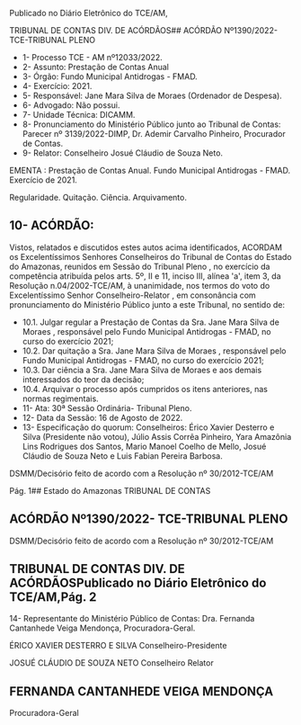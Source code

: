 Publicado  no  Diário  Eletrônico do TCE/AM,

TRIBUNAL DE CONTAS DIV. DE ACÓRDÃOS## ACÓRDÃO Nº1390/2022- TCE-TRIBUNAL PLENO

- 1- Processo TCE - AM nº12033/2022.
- 2- Assunto: Prestação de Contas Anual
- 3- Órgão: Fundo Municipal Antidrogas - FMAD.
- 4- Exercício: 2021.
- 5- Responsável: Jane Mara Silva de Moraes (Ordenador de Despesa).
- 6- Advogado: Não possui.
- 7- Unidade Técnica: DICAMM.
- 8- Pronunciamento  do  Ministério  Público  junto  ao  Tribunal  de  Contas: Parecer  nº 3139/2022-DIMP, Dr. Ademir Carvalho Pinheiro, Procurador de Contas.
- 9- Relator: Conselheiro Josué Cláudio de Souza Neto.

EMENTA : Prestação de Contas Anual. Fundo Municipal Antidrogas - FMAD. Exercício de 2021.

Regularidade. Quitação. Ciência. Arquivamento.

## 10-  ACÓRDÃO:

Vistos, relatados e discutidos estes autos acima identificados, ACORDAM os Excelentíssimos Senhores Conselheiros do Tribunal de Contas do Estado do Amazonas, reunidos em Sessão do Tribunal Pleno , no exercício da competência atribuída pelos arts. 5º, II e 11, inciso III, alínea 'a', item 3, da Resolução n.04/2002-TCE/AM, à unanimidade, nos termos do voto do Excelentíssimo Senhor Conselheiro-Relator , em consonância com pronunciamento do Ministério Público junto a este Tribunal, no sentido de:

- 10.1. Julgar  regular a  Prestação  de  Contas  da Sra.  Jane  Mara  Silva  de Moraes , responsável pelo Fundo Municipal Antidrogas - FMAD, no curso do exercício 2021;
- 10.2. Dar quitação a Sra. Jane Mara Silva de Moraes , responsável pelo Fundo Municipal Antidrogas - FMAD, no curso do exercício 2021;
- 10.3. Dar ciência a Sra. Jane Mara Silva de Moraes e aos demais interessados do teor da decisão;
- 10.4. Arquivar o  processo  após  cumpridos  os  itens  anteriores,  nas  normas regimentais.
- 11-  Ata: 30ª Sessão Ordinária- Tribunal Pleno.
- 12-  Data da Sessão: 16 de Agosto de 2022.
- 13-  Especificação do quorum: Conselheiros: Érico Xavier Desterro e Silva (Presidente não votou),  Júlio  Assis  Corrêa  Pinheiro,  Yara  Amazônia  Lins  Rodrigues  dos  Santos, Mario Manoel Coelho de Mello, Josué Cláudio de Souza Neto e Luis Fabian Pereira Barbosa.

DSMM/Decisório feito de acordo com a Resolução nº 30/2012-TCE/AM

Pág. 1## Estado do Amazonas TRIBUNAL DE CONTAS

## ACÓRDÃO Nº1390/2022- TCE-TRIBUNAL PLENO

DSMM/Decisório feito de acordo com a Resolução nº 30/2012-TCE/AM

## TRIBUNAL DE CONTAS DIV. DE ACÓRDÃOSPublicado  no  Diário  Eletrônico do TCE/AM,Pág. 2

14-  Representante do Ministério Público de Contas: Dra. Fernanda Cantanhede Veiga Mendonça, Procuradora-Geral.

ÉRICO XAVIER DESTERRO E SILVA Conselheiro-Presidente

JOSUÉ CLÁUDIO DE SOUZA NETO Conselheiro Relator

## FERNANDA CANTANHEDE VEIGA MENDONÇA

Procuradora-Geral
